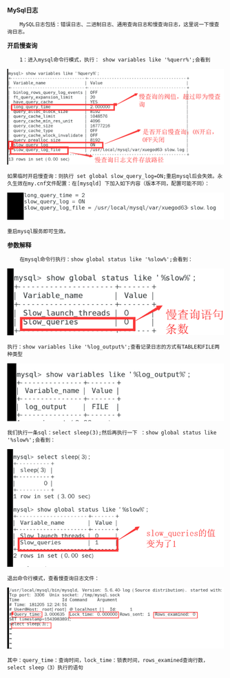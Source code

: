 **MySql日志**
    
        MySQL日志包括：错误日志、二进制日志、通用查询日志和慢查询日志，这里说一下慢查询日志。
        

**开启慢查询**
    
        1：进入mysql命令行模式，执行： show variables like '%querr%';会看到
        
<img src='./img/13.png'>

    如果临时开启慢查询：则执行 set global slow_query_log=ON;重启mysql后会失效。永久生效在my.cnf文件配置：在[mysqld] 下加入如下内容（版本不同，配置可能不同）：
    

<img src='./img/14.png'>

    重启mysql服务即可生效。
    
**参数解释**
        
        在mysql命令行执行：show global status like '%slow%';会看到：

<img src='./img/15.png'>

    执行：show variables like '%log_output%';查看记录日志的方式有TABLE和FILE两种类型

<img src='./img/16.png'>
    
    我们执行一条sql：select sleep(3);然后再执行一下 ：show global status like '%slow%';会看到：
    
<img src='./img/17.png'>

    退出命令行模式，查看慢查询日志文件：
    
<img src='./img/18.png'>

    其中：query_time：查询时间，lock_time：锁表时间，rows_examined查询行数，select sleep（3）执行的语句
